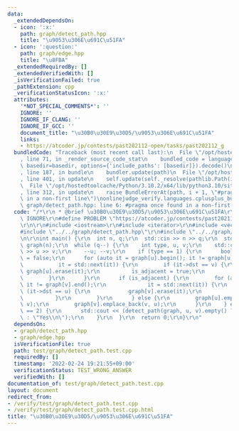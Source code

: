 ```yaml
---
data:
  _extendedDependsOn:
  - icon: ':x:'
    path: graph/detect_path.hpp
    title: "\u9053\u306E\u691C\u51FA"
  - icon: ':question:'
    path: graph/edge.hpp
    title: "\u8FBA"
  _extendedRequiredBy: []
  _extendedVerifiedWith: []
  _isVerificationFailed: true
  _pathExtension: cpp
  _verificationStatusIcon: ':x:'
  attributes:
    '*NOT_SPECIAL_COMMENTS*': ''
    IGNORE: ''
    IGNORE_IF_CLANG: ''
    IGNORE_IF_GCC: ''
    document_title: "\u30B0\u30E9\u30D5/\u9053\u306E\u691C\u51FA"
    links:
    - https://atcoder.jp/contests/past202112-open/tasks/past202112_g
  bundledCode: "Traceback (most recent call last):\n  File \"/opt/hostedtoolcache/Python/3.10.2/x64/lib/python3.10/site-packages/onlinejudge_verify/documentation/build.py\"\
    , line 71, in _render_source_code_stat\n    bundled_code = language.bundle(stat.path,\
    \ basedir=basedir, options={'include_paths': [basedir]}).decode()\n  File \"/opt/hostedtoolcache/Python/3.10.2/x64/lib/python3.10/site-packages/onlinejudge_verify/languages/cplusplus.py\"\
    , line 187, in bundle\n    bundler.update(path)\n  File \"/opt/hostedtoolcache/Python/3.10.2/x64/lib/python3.10/site-packages/onlinejudge_verify/languages/cplusplus_bundle.py\"\
    , line 401, in update\n    self.update(self._resolve(pathlib.Path(included), included_from=path))\n\
    \  File \"/opt/hostedtoolcache/Python/3.10.2/x64/lib/python3.10/site-packages/onlinejudge_verify/languages/cplusplus_bundle.py\"\
    , line 312, in update\n    raise BundleErrorAt(path, i + 1, \"#pragma once found\
    \ in a non-first line\")\nonlinejudge_verify.languages.cplusplus_bundle.BundleErrorAt:\
    \ graph/detect_path.hpp: line 6: #pragma once found in a non-first line\n"
  code: "/*\r\n * @brief \u30B0\u30E9\u30D5/\u9053\u306E\u691C\u51FA\r\n */\r\n#define\
    \ IGNORE\r\n#define PROBLEM \"https://atcoder.jp/contests/past202112-open/tasks/past202112_g\"\
    \r\n\r\n#include <iostream>\r\n#include <iterator>\r\n#include <vector>\r\n\r\n\
    #include \"../../graph/detect_path.hpp\"\r\n#include \"../../graph/edge.hpp\"\r\
    \n\r\nint main() {\r\n  int n, q;\r\n  std::cin >> n >> q;\r\n  std::vector<std::vector<Edge<bool>>>\
    \ graph(n);\r\n  while (q--) {\r\n    int type, u, v;\r\n    std::cin >> type\
    \ >> u >> v;\r\n    --u; --v;\r\n    if (type == 1) {\r\n      bool is_adjacent\
    \ = false;\r\n      for (auto it = graph[u].begin(); it != graph[u].end();\r\n\
    \           it = std::next(it)) {\r\n        if (it->dst == v) {\r\n         \
    \ graph[u].erase(it);\r\n          is_adjacent = true;\r\n          break;\r\n\
    \        }\r\n      }\r\n      if (is_adjacent) {\r\n        for (auto it = graph[v].begin();\
    \ it != graph[v].end();\r\n             it = std::next(it)) {\r\n          if\
    \ (it->dst == u) {\r\n            graph[v].erase(it);\r\n            break;\r\n\
    \          }\r\n        }\r\n      } else {\r\n        graph[u].emplace_back(u,\
    \ v);\r\n        graph[v].emplace_back(v, u);\r\n      }\r\n    } else if (type\
    \ == 2) {\r\n      std::cout << (detect_path(graph, u, v).empty() ? \"No\\n\"\
    \ : \"Yes\\n\");\r\n    }\r\n  }\r\n  return 0;\r\n}\r\n"
  dependsOn:
  - graph/detect_path.hpp
  - graph/edge.hpp
  isVerificationFile: true
  path: test/graph/detect_path.test.cpp
  requiredBy: []
  timestamp: '2022-02-24 19:21:55+09:00'
  verificationStatus: TEST_WRONG_ANSWER
  verifiedWith: []
documentation_of: test/graph/detect_path.test.cpp
layout: document
redirect_from:
- /verify/test/graph/detect_path.test.cpp
- /verify/test/graph/detect_path.test.cpp.html
title: "\u30B0\u30E9\u30D5/\u9053\u306E\u691C\u51FA"
---
```

